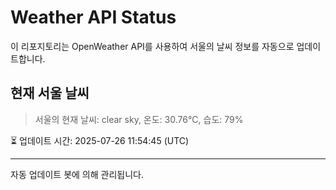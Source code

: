 
# Weather API Status

이 리포지토리는 OpenWeather API를 사용하여 서울의 날씨 정보를 자동으로 업데이트합니다.

## 현재 서울 날씨
> 서울의 현재 날씨: clear sky, 온도: 30.76°C, 습도: 79%

⏳ 업데이트 시간: 2025-07-26 11:54:45 (UTC)

---
자동 업데이트 봇에 의해 관리됩니다.
